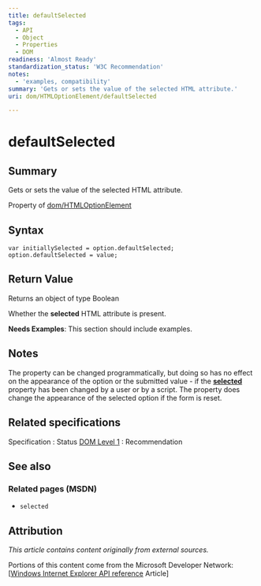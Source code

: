 ```yaml
---
title: defaultSelected
tags:
  - API
  - Object
  - Properties
  - DOM
readiness: 'Almost Ready'
standardization_status: 'W3C Recommendation'
notes:
  - 'examples, compatibility'
summary: 'Gets or sets the value of the selected HTML attribute.'
uri: dom/HTMLOptionElement/defaultSelected

---
```

# defaultSelected

## Summary

Gets or sets the value of the selected HTML attribute.

<span data-meta="applies_to" data-type="key">Property of <span data-type="value">[dom/HTMLOptionElement](/dom/HTMLOptionElement)</span></span>

## Syntax

``` {.js}
var initiallySelected = option.defaultSelected;
option.defaultSelected = value;
```

## Return Value

<span data-meta="return" data-type="key">Returns an object of type <span data-type="value">Boolean</span></span>

Whether the **selected** HTML attribute is present.

**Needs Examples**: This section should include examples.

## Notes

The property can be changed programmatically, but doing so has no effect on the appearance of the option or the submitted value - if the [**selected**](/html/attributes/selected) property has been changed by a user or by a script. The property does change the appearance of the selected option if the form is reset.

## Related specifications

Specification
:   Status
[DOM Level 1](http://www.w3.org/TR/REC-DOM-Level-1/)
:   Recommendation

## See also

### Related pages (MSDN)

-   `selected`

## Attribution

*This article contains content originally from external sources.*

Portions of this content come from the Microsoft Developer Network: [[Windows Internet Explorer API reference](http://msdn.microsoft.com/en-us/library/ie/hh828809%28v=vs.85%29.aspx) Article]

